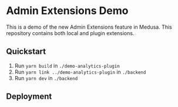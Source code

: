 # Admin Extensions Demo

This is a demo of the new Admin Extensions feature in Medusa. This repository contains both local and plugin extensions.

## Quickstart

1. Run `yarn build` in `./demo-analytics-plugin`
2. Run `yarn link ../demo-analytics-plugin` in `./backend`
3. Run `yarn dev` in `./backend`

## Deployment
